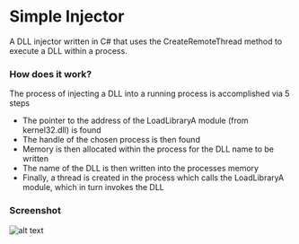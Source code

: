 # Simple Injector
A DLL injector written in C# that uses the CreateRemoteThread method to execute a DLL within a process.

### How does it work?
The process of injecting a DLL into a running process is accomplished via 5 steps

* The pointer to the address of the LoadLibraryA module (from kernel32.dll) is found
* The handle of the chosen process is then found
* Memory is then allocated within the process for the DLL name to be written
* The name of the DLL is then written into the processes memory
* Finally, a thread is created in the process which calls the LoadLibraryA module, which in turn invokes the DLL

### Screenshot
![alt text](https://i.imgur.com/7pPS763.png)
